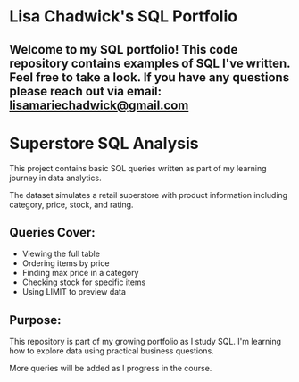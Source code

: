# Lisa Chadwick's SQL Portfolio

## Welcome to my SQL portfolio! This code repository contains examples of SQL I've written. Feel free to take a look. If you have any questions please reach out via email: lisamariechadwick@gmail.com

# Superstore SQL Analysis

This project contains basic SQL queries written as part of my learning journey in data analytics.

The dataset simulates a retail superstore with product information including category, price, stock, and rating.

## Queries Cover:

- Viewing the full table
- Ordering items by price
- Finding max price in a category
- Checking stock for specific items
- Using LIMIT to preview data

## Purpose:

This repository is part of my growing portfolio as I study SQL. I'm learning how to explore data using practical business questions.

More queries will be added as I progress in the course.

